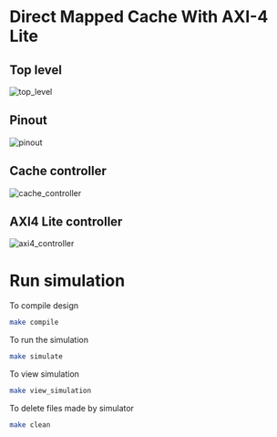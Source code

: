 # Direct Mapped Cache With AXI-4 Lite

## Top level
![top_level](./docs/top_level.jpg)

## Pinout 
![pinout](./docs/pinout.jpg)

## Cache controller
![cache_controller](./docs/cache_controller.jpg)

## AXI4 Lite controller
![axi4_controller](./docs/axi4_lite_controller.jpg)

# Run simulation
To compile design
```bash
make compile
```

To run the simulation
```bash
make simulate
```

To view simulation
```bash
make view_simulation
```

To delete files made by simulator
```bash
make clean
```

